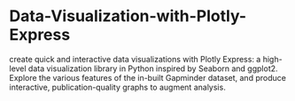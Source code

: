 # Data-Visualization-with-Plotly-Express
create quick and interactive data visualizations with Plotly Express: a high-level data visualization library in Python inspired by Seaborn and ggplot2. Explore the various features of the in-built Gapminder dataset, and produce interactive, publication-quality graphs to augment analysis.
